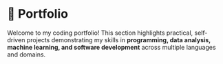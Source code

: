 # 💼 Portfolio

Welcome to my coding portfolio! This section highlights practical, self-driven projects demonstrating my skills in **programming, data analysis, machine learning, and software development** across multiple languages and domains.

